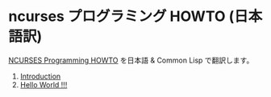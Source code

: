 # ncurses プログラミング HOWTO (日本語訳)

[NCURSES Programming HOWTO](http://tldp.org/HOWTO/NCURSES-Programming-HOWTO/index.html) を日本語 & Common Lisp で翻訳します。

1. [Introduction](1/README.md)
2. [Hello World !!!](2/README.md)

